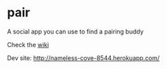 pair
====

A social app you can use to find a pairing buddy

Check the [wiki](https://github.com/rpallas/pair/wiki)

Dev site: http://nameless-cove-8544.herokuapp.com/
